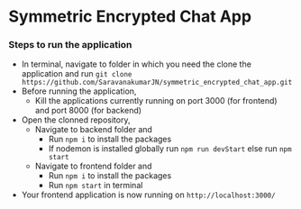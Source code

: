 # Symmetric Encrypted Chat App

### Steps to run the application
- In terminal, navigate to folder in which you need the clone the application and run `git clone https://github.com/SaravanakumarJN/symmetric_encrypted_chat_app.git`
- Before running the application, 
    - Kill the applications currently running on port 3000 (for frontend) and port 8000 (for backend)
- Open the clonned repository,
    - Navigate to backend folder and
        - Run `npm i` to install the packages
        - If nodemon is installed globally run `npm run devStart` else run `npm start`
    - Navigate to frontend folder and 
        - Run `npm i` to install the packages
        - Run `npm start` in terminal
- Your frontend application is now running on `http://localhost:3000/` 

